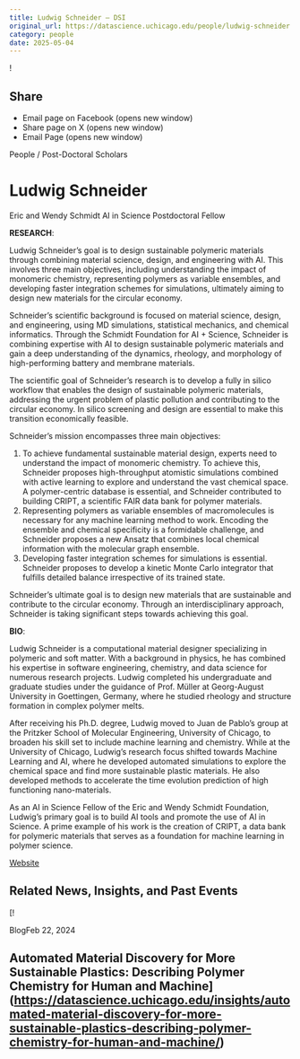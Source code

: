 ```yaml
---
title: Ludwig Schneider – DSI
original_url: https://datascience.uchicago.edu/people/ludwig-schneider
category: people
date: 2025-05-04
---
```


<!-- Table-like structure detected -->

!

## Share

* Email page on Facebook (opens new window)
* Share page on X (opens new window)
* Email Page (opens new window)

<!-- Table-like structure detected -->

People / Post-Doctoral Scholars

# Ludwig Schneider

Eric and Wendy Schmidt AI in Science Postdoctoral Fellow

**RESEARCH**:

Ludwig Schneider’s goal is to design sustainable polymeric materials through combining material science, design, and engineering with AI. This involves three main objectives, including understanding the impact of monomeric chemistry, representing polymers as variable ensembles, and developing faster integration schemes for simulations, ultimately aiming to design new materials for the circular economy.

Schneider’s scientific background is focused on material science, design, and engineering, using MD simulations, statistical mechanics, and chemical informatics. Through the Schmidt Foundation for AI + Science, Schneider is combining expertise with AI to design sustainable polymeric materials and gain a deep understanding of the dynamics, rheology, and morphology of high-performing battery and membrane materials.

The scientific goal of Schneider’s research is to develop a fully in silico workflow that enables the design of sustainable polymeric materials, addressing the urgent problem of plastic pollution and contributing to the circular economy. In silico screening and design are essential to make this transition economically feasible.

Schneider’s mission encompasses three main objectives:

1. To achieve fundamental sustainable material design, experts need to understand the impact of monomeric chemistry. To achieve this, Schneider proposes high-throughput atomistic simulations combined with active learning to explore and understand the vast chemical space. A polymer-centric database is essential, and Schneider contributed to building CRIPT, a scientific FAIR data bank for polymer materials.
2. Representing polymers as variable ensembles of macromolecules is necessary for any machine learning method to work. Encoding the ensemble and chemical specificity is a formidable challenge, and Schneider proposes a new Ansatz that combines local chemical information with the molecular graph ensemble.
3. Developing faster integration schemes for simulations is essential. Schneider proposes to develop a kinetic Monte Carlo integrator that fulfills detailed balance irrespective of its trained state.

Schneider’s ultimate goal is to design new materials that are sustainable and contribute to the circular economy. Through an interdisciplinary approach, Schneider is taking significant steps towards achieving this goal.

**BIO**:

Ludwig Schneider is a computational material designer specializing in polymeric and soft matter. With a background in physics, he has combined his expertise in software engineering, chemistry, and data science for numerous research projects. Ludwig completed his undergraduate and graduate studies under the guidance of Prof. Müller at Georg-August University in Goettingen, Germany, where he studied rheology and structure formation in complex polymer melts.

After receiving his Ph.D. degree, Ludwig moved to Juan de Pablo’s group at the Pritzker School of Molecular Engineering, University of Chicago, to broaden his skill set to include machine learning and chemistry. While at the University of Chicago, Ludwig’s research focus shifted towards Machine Learning and AI, where he developed automated simulations to explore the chemical space and find more sustainable plastic materials. He also developed methods to accelerate the time evolution prediction of high functioning nano-materials.

As an AI in Science Fellow of the Eric and Wendy Schmidt Foundation, Ludwig’s primary goal is to build AI tools and promote the use of AI in Science. A prime example of his work is the creation of CRIPT, a data bank for polymeric materials that serves as a foundation for machine learning in polymer science.

[Website](https://www.ludwigschneider.net/)

## Related News, Insights, and Past Events

<!-- Table-like structure detected -->

[!

BlogFeb 22, 2024

## Automated Material Discovery for More Sustainable Plastics: Describing Polymer Chemistry for Human and Machine](https://datascience.uchicago.edu/insights/automated-material-discovery-for-more-sustainable-plastics-describing-polymer-chemistry-for-human-and-machine/)